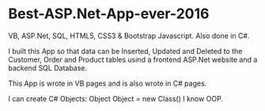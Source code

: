 # Best-ASP.Net-App-ever-2016
VB, ASP.Net, SQL, HTML5, CSS3 &amp; Bootstrap Javascript. Also done in C#.

I built this App so that data can be Inserted, Updated and Deleted to the Customer, Order and Product tables usind a frontend 
ASP.Net website and a backend SQL Database.

This App is wrote in VB pages and is also wrote in C# pages.

I can create C# Objects: Object Object = new Class() 
I know OOP.
